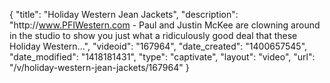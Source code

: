 {
    "title": "Holiday Western Jean Jackets",
    "description": "http:\/\/www.PFIWestern.com - Paul and Justin McKee are clowning around in the studio to show you just what a ridiculously good deal that these Holiday Western...",
    "videoid": "167964",
    "date_created": "1400657545",
    "date_modified": "1418181431",
    "type": "captivate",
    "layout": "video",
    "url": "\/v\/holiday-western-jean-jackets\/167964"
}